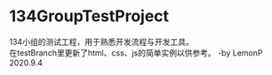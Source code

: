# 134GroupTestProject
134小组的测试工程，用于熟悉开发流程与开发工具。  
在testBranch里更新了html、css、js的简单实例以供参考。
-by LemonP 2020.9.4

